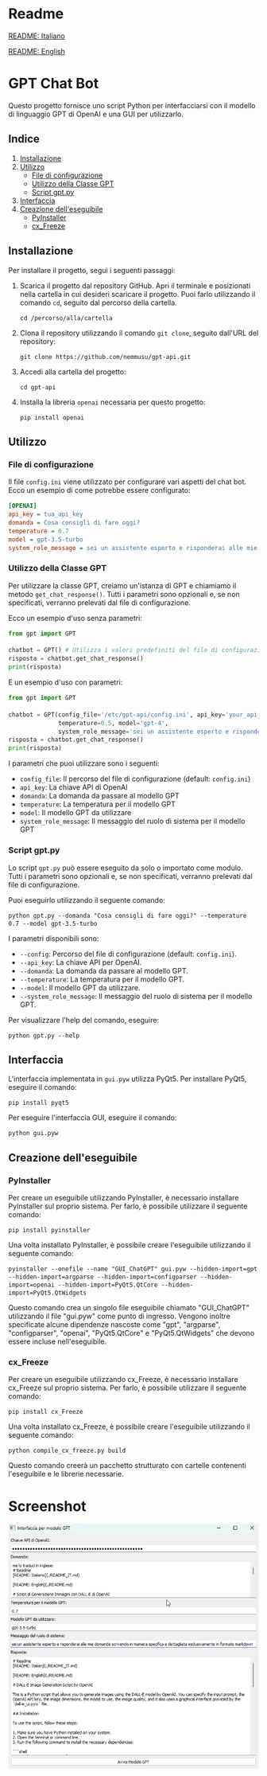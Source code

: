 # Readme
[README: Italiano](./README_IT.md)

[README: English](./README.md)

# GPT Chat Bot
Questo progetto fornisce uno script Python per interfacciarsi con il modello di linguaggio GPT di OpenAI e una GUI per utilizzarlo.

## Indice
1. [Installazione](#installazione)
2. [Utilizzo](#utilizzo)
   - [File di configurazione](#file-di-configurazione)
   - [Utilizzo della Classe GPT](#utilizzo-della-classe-gpt)
   - [Script gpt.py](#script-gptpy)
3. [Interfaccia](#interfaccia)
4. [Creazione dell'eseguibile](#creazione-delleseguibile)
   - [PyInstaller](#pyinstaller)
   - [cx_Freeze](#cxfreeze)

## Installazione <a name="installazione"></a>
Per installare il progetto, segui i seguenti passaggi:

1. Scarica il progetto dal repository GitHub. Apri il terminale e posizionati nella cartella in cui desideri scaricare il progetto. Puoi farlo utilizzando il comando `cd`, seguito dal percorso della cartella.
    ```shell
    cd /percorso/alla/cartella
    ```
2. Clona il repository utilizzando il comando `git clone`, seguito dall'URL del repository:
    ```shell
    git clone https://github.com/nemmusu/gpt-api.git
    ```
3. Accedi alla cartella del progetto:
    ```shell
    cd gpt-api
    ```
4. Installa la libreria `openai` necessaria per questo progetto:
    ```shell
    pip install openai
    ```

## Utilizzo <a name="utilizzo"></a>

### File di configurazione <a name="file-di-configurazione"></a>
Il file `config.ini` viene utilizzato per configurare vari aspetti del chat bot. Ecco un esempio di come potrebbe essere configurato:

```ini
[OPENAI]
api_key = tua_api_key
domanda = Cosa consigli di fare oggi?
temperature = 0.7
model = gpt-3.5-turbo
system_role_message = sei un assistente esperto e risponderai alle mie domande scrivendo in maniera specifica e dettagliata esclusivamente in formato markdown
```

### Utilizzo della Classe GPT <a name="utilizzo-della-classe-gpt"></a>
Per utilizzare la classe GPT, creiamo un'istanza di GPT e chiamiamo il metodo `get_chat_response()`. Tutti i parametri sono opzionali e, se non specificati, verranno prelevati dal file di configurazione.

Ecco un esempio d'uso senza parametri:
```python
from gpt import GPT

chatbot = GPT() # Utilizza i valori predefiniti del file di configurazione
risposta = chatbot.get_chat_response()
print(risposta)
```

E un esempio d'uso con parametri:
```python
from gpt import GPT

chatbot = GPT(config_file='/etc/gpt-api/config.ini', api_key='your_api_key', domanda='Qual è il significato della vita?', 
              temperature=0.5, model='gpt-4', 
              system_role_message='sei un assistente esperto e risponderai alle mie domande scrivendo in maniera specifica e dettagliata esclusivamente in formato markdown')
risposta = chatbot.get_chat_response()
print(risposta)
```

I parametri che puoi utilizzare sono i seguenti:

- `config_file`: Il percorso del file di configurazione (default: `config.ini`)
- `api_key`: La chiave API di OpenAI
- `domanda`: La domanda da passare al modello GPT
- `temperature`: La temperatura per il modello GPT
- `model`: Il modello GPT da utilizzare
- `system_role_message`: Il messaggio del ruolo di sistema per il modello GPT

### Script gpt.py <a name="script-gptpy"></a>
Lo script `gpt.py` può essere eseguito da solo o importato come modulo. Tutti i parametri sono opzionali e, se non specificati, verranno prelevati dal file di configurazione.

Puoi eseguirlo utilizzando il seguente comando:
```shell
python gpt.py --domanda "Cosa consigli di fare oggi?" --temperature 0.7 --model gpt-3.5-turbo
```
I parametri disponibili sono:

- `--config`: Percorso del file di configurazione (default: `config.ini`).
- `--api_key`: La chiave API per OpenAI.
- `--domanda`: La domanda da passare al modello GPT.
- `--temperature`: La temperatura per il modello GPT.
- `--model`: Il modello GPT da utilizzare.
- `--system_role_message`: Il messaggio del ruolo di sistema per il modello GPT.

Per visualizzare l'help del comando, eseguire:
```shell
python gpt.py --help
```

## Interfaccia <a name="interfaccia"></a>
L'interfaccia implementata in `gui.pyw` utilizza PyQt5. Per installare PyQt5, eseguire il comando:
```shell
pip install pyqt5
```
Per eseguire l'interfaccia GUI, eseguire il comando:
```shell
python gui.pyw
```

## Creazione dell'eseguibile <a name="creazione-delleseguibile"></a>

### PyInstaller <a name="pyinstaller"></a>
Per creare un eseguibile utilizzando PyInstaller, è necessario installare PyInstaller sul proprio sistema. Per farlo, è possibile utilizzare il seguente comando:

```
pip install pyinstaller
```

Una volta installato PyInstaller, è possibile creare l'eseguibile utilizzando il seguente comando:

```
pyinstaller --onefile --name "GUI_ChatGPT" gui.pyw --hidden-import=gpt --hidden-import=argparse --hidden-import=configparser --hidden-import=openai --hidden-import=PyQt5.QtCore --hidden-import=PyQt5.QtWidgets
```

Questo comando crea un singolo file eseguibile chiamato "GUI_ChatGPT" utilizzando il file "gui.pyw" come punto di ingresso. Vengono inoltre specificate alcune dipendenze nascoste come "gpt", "argparse", "configparser", "openai", "PyQt5.QtCore" e "PyQt5.QtWidgets" che devono essere incluse nell'eseguibile.

### cx_Freeze <a name="cxfreeze"></a>
Per creare un eseguibile utilizzando cx_Freeze, è necessario installare cx_Freeze sul proprio sistema. Per farlo, è possibile utilizzare il seguente comando:

```
pip install cx_Freeze
```

Una volta installato cx_Freeze, è possibile creare l'eseguibile utilizzando il seguente comando:

```
python compile_cx_freeze.py build
```

Questo comando creerà un pacchetto strutturato con cartelle contenenti l'eseguibile e le librerie necessarie.

# Screenshot

![Screenshot](https://github.com/nemmusu/gpt-api/blob/main/screenshots/interface-example.png?raw=true)